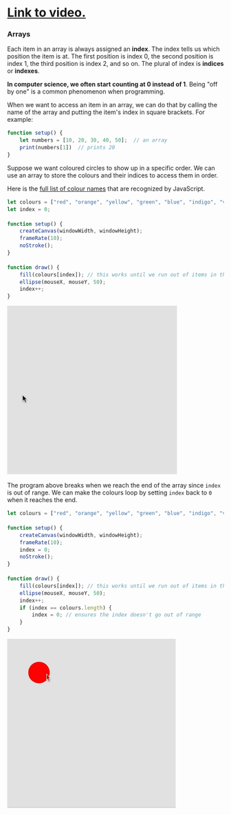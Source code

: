 # [Link to video.](https://www.youtube.com/watch?v=G8Y3_QW16sI&list=PLVD25niNi0BnaCreJK38l1-MVGhOFi4Mh)

### Arrays

Each item in an array is always assigned an **index**. The index tells us which position the item is at. The first position is index 0, the second position is index 1, the third position is index 2, and so on. The plural of index is **indices** or **indexes**.

**In computer science, we often start counting at 0 instead of 1**. Being "off by one" is a common phenomenon when programming.

When we want to access an item in an array, we can do that by calling the name of the array and putting the item's index in square brackets. For example:

```js
function setup() {
    let numbers = [10, 20, 30, 40, 50];  // an array
    print(numbers[1])  // prints 20
}
```

Suppose we want coloured circles to show up in a specific order. We can use an array to store the colours and their indices to access them in order. 

Here is the [full list of colour names](https://www.w3schools.com/colors/colors_names.asp) that are recognized by JavaScript.

```js
let colours = ["red", "orange", "yellow", "green", "blue", "indigo", "violet"];
let index = 0;

function setup() {
    createCanvas(windowWidth, windowHeight);
    frameRate(10);
    noStroke();
}

function draw() {
    fill(colours[index]); // this works until we run out of items in the list
    ellipse(mouseX, mouseY, 50);
    index++;
}
```
![](../../Images/index_error.gif)

The program above breaks when we reach the end of the array since `index` is out of range. We can make the colours loop by setting `index` back to `0` when it reaches the end.
```js
let colours = ["red", "orange", "yellow", "green", "blue", "indigo", "violet"];

function setup() {
    createCanvas(windowWidth, windowHeight);
    frameRate(10);
    index = 0;
    noStroke();
}

function draw() {
    fill(colours[index]); // this works until we run out of items in the list
    ellipse(mouseX, mouseY, 50);
    index++;
    if (index == colours.length) {
        index = 0; // ensures the index doesn't go out of range
    }
}
```

![](../../Images/rainbow_circles.gif)
